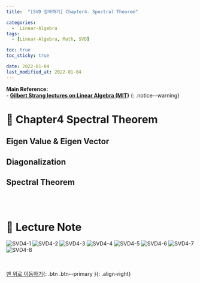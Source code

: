 ```yaml
---
title:  "[SVD 정복하기] Chapter4. Spectral Theorem" 

categories:
  -  Linear-Algebra
tags:
  - [Linear-Algebra, Math, SVD]

toc: true
toc_sticky: true

date: 2022-01-04
last_modified_at: 2022-01-04
---
```


**Main Reference: <br>- [Gilbert Strang lectures on Linear Algebra (MIT)](https://www.youtube.com/watch?v=7UJ4CFRGd-U&list=PLE7DDD91010BC51F8)**
{: .notice--warning}

# 📘 Chapter4 Spectral Theorem

## Eigen Value & Eigen Vector
## Diagonalization
## Spectral Theorem


<br>
<br>



# 📘 Lecture Note

![SVD4-1](https://user-images.githubusercontent.com/96368476/148004531-46be3caa-dd14-435e-94de-6b53d2cb6187.jpg)
![SVD4-2](https://user-images.githubusercontent.com/96368476/148004540-c99c2ee2-8dca-408c-9f3e-882fbadbc411.jpg)
![SVD4-3](https://user-images.githubusercontent.com/96368476/148004547-8b8982cc-63d7-4268-a943-8590d6ba0844.jpg)
![SVD4-4](https://user-images.githubusercontent.com/96368476/148004554-b96a034f-7098-46e0-8432-3e1aaa4c198c.jpg)
![SVD4-5](https://user-images.githubusercontent.com/96368476/148004560-ee2f16be-a1bb-4409-b4dd-0b5b3ec9bc39.jpg)
![SVD4-6](https://user-images.githubusercontent.com/96368476/148004565-4b9e2fcc-ddd8-485f-b062-7e0089a54e46.jpg)
![SVD4-7](https://user-images.githubusercontent.com/96368476/148004568-5f42d321-2b76-4aeb-8ae6-130a82529a46.jpg)
![SVD4-8](https://user-images.githubusercontent.com/96368476/148004573-ec6c0c73-ad9b-438d-9e2c-2cd1ef443aca.jpg)



<br>

[맨 위로 이동하기](#){: .btn .btn--primary }{: .align-right}
